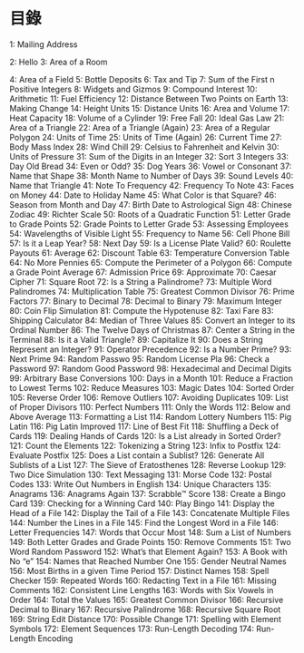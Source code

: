 # 目錄
1: Mailing Address  

2: Hello
3: Area of a Room

4: Area of a Field
5: Bottle Deposits
6: Tax and Tip
7: Sum of the First n Positive Integers
8: Widgets and Gizmos
9: Compound Interest
10: Arithmetic
11: Fuel Efficiency
12: Distance Between Two Points on Earth
13: Making Change
14: Height Units
15: Distance Units
16: Area and Volume
17: Heat Capacity
18: Volume of a Cylinder
19: Free Fall
20: Ideal Gas Law
21: Area of a Triangle
22: Area of a Triangle (Again)
23: Area of a Regular Polygon
24: Units of Time
25: Units of Time (Again)
26: Current Time
27: Body Mass Index
28: Wind Chill
29: Celsius to Fahrenheit and Kelvin
30: Units of Pressure
31: Sum of the Digits in an Integer
32: Sort 3 Integers
33: Day Old Bread
34: Even or Odd?
35: Dog Years
36: Vowel or Consonant
37: Name that Shape
38: Month Name to Number of Days
39: Sound Levels
40: Name that Triangle
41: Note To Frequency
42: Frequency To Note
43: Faces on Money
44: Date to Holiday Name
45: What Color is that Square?
46: Season from Month and Day
47: Birth Date to Astrological Sign
48: Chinese Zodiac
49: Richter Scale
50: Roots of a Quadratic Function
51: Letter Grade to Grade Points
52: Grade Points to Letter Grade
53: Assessing Employees
54: Wavelengths of Visible Light
55: Frequency to Name
56: Cell Phone Bill
57: Is it a Leap Year?
58: Next Day
59: Is a License Plate Valid?
60: Roulette Payouts
61: Average
62: Discount Table
63: Temperature Conversion Table
64: No More Pennies
65: Compute the Perimeter of a Polygon
66: Compute a Grade Point Average
67: Admission Price
69: Approximate
70: Caesar Cipher
71: Square Root
72: Is a String a Palindrome?
73: Multiple Word Palindromes
74: Multiplication Table
75: Greatest Common Divisor
76: Prime Factors
77: Binary to Decimal
78: Decimal to Binary
79: Maximum Integer
80: Coin Flip Simulation
81: Compute the Hypotenuse
82: Taxi Fare
83: Shipping Calculator
84: Median of Three Values
85: Convert an Integer to its Ordinal Number
86: The Twelve Days of Christmas
87: Center a String in the Terminal
88: Is it a Valid Triangle?
89: Capitalize It
90: Does a String Represent an Integer?
91: Operator Precedence
92: Is a Number Prime?
93: Next Prime
94: Random Passwo
95: Random License Pla
96: Check a Password
97: Random Good Password
98: Hexadecimal and Decimal Digits
99: Arbitrary Base Conversions
100: Days in a Month
101: Reduce a Fraction to Lowest Terms
102: Reduce Measures
103: Magic Dates
104: Sorted Order
105: Reverse Order
106: Remove Outliers
107: Avoiding Duplicates
109: List of Proper Divisors
110: Perfect Numbers
111: Only the Words
112: Below and Above Average
113: Formatting a List
114: Random Lottery Numbers
115: Pig Latin
116: Pig Latin Improved
117: Line of Best Fit
118: Shuffling a Deck of Cards
119: Dealing Hands of Cards
120: Is a List already in Sorted Order?
121: Count the Elements
122: Tokenizing a String
123: Infix to Postfix
124: Evaluate Postfix
125: Does a List contain a Sublist?
126: Generate All Sublists of a List
127: The Sieve of Eratosthenes
128: Reverse Lookup
129: Two Dice Simulation
130: Text Messaging
131: Morse Code
132: Postal Codes
133: Write Out Numbers in English
134: Unique Characters
135: Anagrams
136: Anagrams Again
137: Scrabble™ Score
138: Create a Bingo Card
139: Checking for a Winning Card
140: Play Bingo
141: Display the Head of a File
142: Display the Tail of a File
143: Concatenate Multiple Files
144: Number the Lines in a File
145: Find the Longest Word in a File
146: Letter Frequencies
147: Words that Occur Most
148: Sum a List of Numbers
149: Both Letter Grades and Grade Points
150: Remove Comments
151: Two Word Random Password
152: What’s that Element Again?
153: A Book with No “e”
154: Names that Reached Number One
155: Gender Neutral Names
156: Most Births in a given Time Period
157: Distinct Names
158: Spell Checker
159: Repeated Words
160: Redacting Text in a File
161: Missing Comments
162: Consistent Line Lengths
163: Words with Six Vowels in Order
164: Total the Values
165: Greatest Common Divisor
166: Recursive Decimal to Binary
167: Recursive Palindrome
168: Recursive Square Root
169: String Edit Distance
170: Possible Change
171: Spelling with Element Symbols
172: Element Sequences
173: Run-Length Decoding
174: Run-Length Encoding
